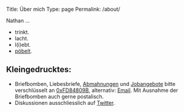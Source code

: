 Title: Über mich
Type: page
Permalink: /about/

Nathan ...

- trinkt.
- lacht.
- l(i)ebt.
- [pöbelt](http://twitter.com/zeitschlag).

## Kleingedrucktes:

- Briefbomben, Liebesbriefe, [Abmahnungen](https://bullenscheisse.de/2017/update-zur-abmahnung-wegen-wir-sind-afd-de/) und [Jobangebote](/cv/) bitte verschlüsselt an [0xFD84809B](http://pgp.mit.edu/pks/lookup?op=get&search=0x19FB630EFD84809B), alternativ: [Email](https://encrypt.to/0xFD84809B). Mit Ausnahme der Briefbomben auch gerne postalisch.
- Diskussionen ausschliesslich auf [Twitter](http://twitter.com/zeitschlag).

